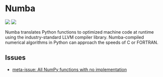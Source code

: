 
# Numba

[![](hhttps://img.shields.io/badge/Numba-docs-blue)](https://numba.pydata.org/)
[![](https://img.shields.io/badge/Numba-repo-blue)](https://github.com/numba/numba)

Numba translates Python functions to optimized machine code at runtime using the industry-standard LLVM compiler library. Numba-compiled numerical algorithms in Python can approach the speeds of C or FORTRAN.


## Issues

- [meta-issue: All NumPy functions with no implementation](https://github.com/numba/numba/issues/4074)

